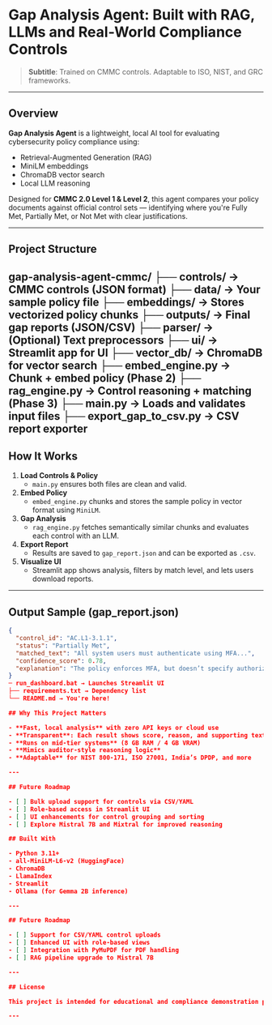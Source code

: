 # Gap Analysis Agent: Built with RAG, LLMs and Real-World Compliance Controls

> **Subtitle**: Trained on CMMC controls. Adaptable to ISO, NIST, and GRC frameworks.

---

## Overview

**Gap Analysis Agent** is a lightweight, local AI tool for evaluating cybersecurity policy compliance using:
- Retrieval-Augmented Generation (RAG)
- MiniLM embeddings
- ChromaDB vector search
- Local LLM reasoning

Designed for **CMMC 2.0 Level 1 & Level 2**, this agent compares your policy documents against official control sets — identifying where you're Fully Met, Partially Met, or Not Met with clear justifications.

---

## Project Structure

gap-analysis-agent-cmmc/
├── controls/ → CMMC controls (JSON format)
├── data/ → Your sample policy file
├── embeddings/ → Stores vectorized policy chunks
├── outputs/ → Final gap reports (JSON/CSV)
├── parser/ → (Optional) Text preprocessors
├── ui/ → Streamlit app for UI
├── vector_db/ → ChromaDB for vector search
├── embed_engine.py → Chunk + embed policy (Phase 2)
├── rag_engine.py → Control reasoning + matching (Phase 3)
├── main.py → Loads and validates input files
├── export_gap_to_csv.py → CSV report exporter
---

## How It Works

1. **Load Controls & Policy**
   - `main.py` ensures both files are clean and valid.
2. **Embed Policy**
   - `embed_engine.py` chunks and stores the sample policy in vector format using `MiniLM`.
3. **Gap Analysis**
   - `rag_engine.py` fetches semantically similar chunks and evaluates each control with an LLM.
4. **Export Report**
   - Results are saved to `gap_report.json` and can be exported as `.csv`.
5. **Visualize UI**
   - Streamlit app shows analysis, filters by match level, and lets users download reports.

---

## Output Sample (gap_report.json)

```json
{
  "control_id": "AC.L1-3.1.1",
  "status": "Partially Met",
  "matched_text": "All system users must authenticate using MFA...",
  "confidence_score": 0.78,
  "explanation": "The policy enforces MFA, but doesn’t specify authorized user limitations."
}
─ run_dashboard.bat → Launches Streamlit UI
├── requirements.txt → Dependency list
└── README.md → You're here!

## Why This Project Matters

- **Fast, local analysis** with zero API keys or cloud use  
- **Transparent**: Each result shows score, reason, and supporting text  
- **Runs on mid-tier systems** (8 GB RAM / 4 GB VRAM)  
- **Mimics auditor-style reasoning logic**  
- **Adaptable** for NIST 800-171, ISO 27001, India’s DPDP, and more  

---

## Future Roadmap

- [ ] Bulk upload support for controls via CSV/YAML  
- [ ] Role-based access in Streamlit UI  
- [ ] UI enhancements for control grouping and sorting  
- [ ] Explore Mistral 7B and Mixtral for improved reasoning  

## Built With

- Python 3.11+
- all-MiniLM-L6-v2 (HuggingFace)
- ChromaDB
- LlamaIndex
- Streamlit
- Ollama (for Gemma 2B inference)

---

## Future Roadmap

- [ ] Support for CSV/YAML control uploads  
- [ ] Enhanced UI with role-based views  
- [ ] Integration with PyMuPDF for PDF handling  
- [ ] RAG pipeline upgrade to Mistral 7B

---

## License

This project is intended for educational and compliance demonstration purposes.

---


